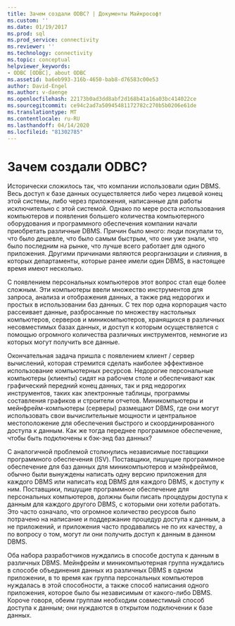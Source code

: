 ```yaml
---
title: Зачем создали ODBC? | Документы Майкрософт
ms.custom: ''
ms.date: 01/19/2017
ms.prod: sql
ms.prod_service: connectivity
ms.reviewer: ''
ms.technology: connectivity
ms.topic: conceptual
helpviewer_keywords:
- ODBC [ODBC], about ODBC
ms.assetid: ba6eb993-316b-4650-bab8-d76583c00e53
author: David-Engel
ms.author: v-daenge
ms.openlocfilehash: 22173b0ad3dd8abf2d168b41a16a03bc414022ce
ms.sourcegitcommit: ce94c2ad7a50945481172782c270b5b0206e61de
ms.translationtype: MT
ms.contentlocale: ru-RU
ms.lasthandoff: 04/14/2020
ms.locfileid: "81302785"
---
```

# <a name="why-was-odbc-created"></a>Зачем создали ODBC?
Исторически сложилось так, что компании использовали один DBMS. Весь доступ к базе данных осуществляется либо через лицевой конец этой системы, либо через приложения, написанные для работы исключительно с этой системой. Однако по мере роста использования компьютеров и появления большего количества компьютерного оборудования и программного обеспечения компании начали приобретать различные DBMS. Причин было много: люди покупали то, что было дешевле, что было самым быстрым, что они уже знали, что было последним на рынке, что лучше всего работает для одного приложения. Другими причинами являются реорганизации и слияния, в которых департаменты, которые ранее имели один DBMS, в настоящее время имеют несколько.  
  
 С появлением персональных компьютеров этот вопрос стал еще более сложным. Эти компьютеры ввели множество инструментов для запроса, анализа и отображения данных, а также ряд недорогих и простых в использовании баз данных. С тех пор одна корпорация часто рассеивает данные, разбросанные по множеству настольных компьютеров, серверов и миникомпьютеров, хранящихся в различных несовместимых базах данных, и доступ к которым осуществляется с помощью огромного количества различных инструментов, немногие из которых могут получить все данные.  
  
 Окончательная задача пришла с появлением клиент / сервер вычислений, которая стремится сделать наиболее эффективное использование компьютерных ресурсов. Недорогие персональные компьютеры (клиенты) сидят на рабочем столе и обеспечивают как графический передний конец данных, так и ряд недорогих инструментов, таких как электронные таблицы, программы составления графиков и строители отчетов. Миникомпьютеры и мейнфрейм-компьютеры (серверы) размещают DBMS, где они могут использовать свои вычислительные мощности и центральное местоположение для обеспечения быстрого и скоординированного доступа к данным. Как же тогда переднее программное обеспечение, чтобы быть подключены к бэк-энд баз данных?  
  
 С аналогичной проблемой столкнулись независимые поставщики программного обеспечения (ISV). Поставщики, пишущие программное обеспечение для баз данных для миникомпьютеров и мэйнфреймов, обычно были вынуждены написать одну версию приложения для каждого DBMS или написать код DBMS для каждого DBMS, к доступу к ним. Поставщики, пишущие программное обеспечение для персональных компьютеров, должны были писать процедуры доступа к данным для каждого другого DBMS, с которыми они хотели работать. Это часто означало, что огромное количество ресурсов было потрачено на написание и поддержание процедур доступа к данным, а не приложений, и приложения часто продавались не по их качеству, а по вопросу о том, могут ли они получить доступ к данным в данном DBMS.  
  
 Оба набора разработчиков нуждались в способе доступа к данным в различных DBMS. Мейнфрейм и миникомпьютерная группа нуждались в способе объединения данных из различных DBMS в одном приложении, в то время как группа персональных компьютеров нуждалась в этой способности, а также способ написания одного приложения, которое было бы независимым от какого-либо DBMS. Короче говоря, обеим группам необходим совместимый способ доступа к данным; они нуждаются в открытом подключении к базе данных.
